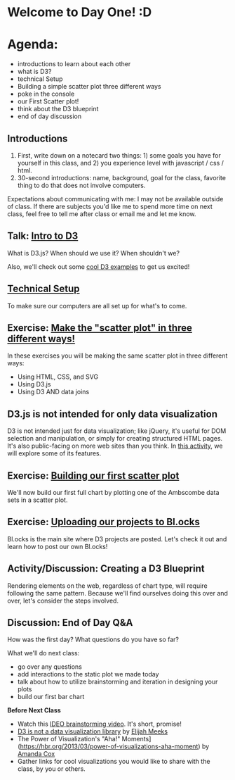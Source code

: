 # Welcome to Day One! :D

# Agenda:

- introductions to learn about each other
- what is D3?
- technical Setup
- Building a simple scatter plot three different ways
- poke in the console
- our First Scatter plot!
- think about the D3 blueprint
- end of day discussion

## Introductions
1. First, write down on a notecard two things: 1) some goals you have for yourself in this class, and 2) you experience level with javascript / css / html. 
2. 30-second introductions: name, background, goal for the class, favorite thing to do that does not involve computers.

Expectations about communicating with me: I may not be available outside of class. If there are subjects you'd like me to spend more time on next class, feel free to tell me after class or email me and let me know.  

## Talk: [Intro to D3](https://github.com/molliemarie/SharedSlides/blob/master/whatIsD3.pdf)

What is D3.js? When should we use it? When shouldn't we?

Also, we'll check out some [cool D3 examples](d3examples.md) to get us excited!

## [Technical Setup](TechnicalSetup/README.md)
To make sure our computers are all set up for what's to come.

## Exercise: [Make the "scatter plot" in three different ways!](Projects&Exercises/Scatter3Ways/README.md)

In these exercises you will be making the same scatter plot in three different ways: 

- Using HTML, CSS, and SVG
- Using D3.js
- Using D3 AND data joins

## D3.js is not intended for **only** data visualization

D3 is not intended just for data visualization; like jQuery, it's useful for DOM selection and manipulation, or simply for creating structured HTML pages. It's also public-facing on more web sites than you think. In [this activity](Projects&Exercises/ExploreSite.md), we will explore some of its features.

## Exercise: [Building our first scatter plot](Projects&Exercises/FirstCompleteScatter/README.md)

We'll now build our first full chart by plotting one of the Ambscombe data sets in a scatter plot.

## Exercise: [Uploading our projects to Bl.ocks](TechnicalSetup/blocks.md)

Bl.ocks is the main site where D3 projects are posted. Let's check it out and learn how to post our own Bl.ocks!

## Activity/Discussion: Creating a D3 Blueprint

Rendering elements on the web, regardless of chart type, will require following the same pattern. Because we'll find ourselves doing this over and over, let's consider the steps involved.

## Discussion: End of Day Q&A

How was the first day? What questions do you have so far?

What we'll do next class:

- go over any questions
- add interactions to the static plot we made today
- talk about how to utilize brainstorming and iteration in designing your plots
- build our first bar chart

**Before Next Class**
  - Watch this [IDEO brainstorming video](https://vimeo.com/138588491). It's short, promise!
  - [D3 is not a data visualization library](https://medium.com/@Elijah_Meeks/d3-is-not-a-data-visualization-library-67ba549e8520) by [Elijah Meeks](https://twitter.com/Elijah_Meeks)
  - The Power of Visualization's "Aha!" Moments](https://hbr.org/2013/03/power-of-visualizations-aha-moment) by [Amanda Cox](https://twitter.com/amandacox)
  - Gather links for cool visualizations you would like to share with the class, by you or others.
